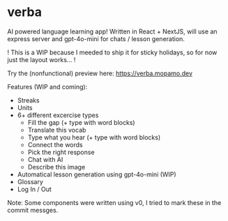 # verba

AI powered language learning app!
Written in React + NextJS, will use an express server and gpt-4o-mini for chats / lesson generation. 

! This is a WIP because I meeded to ship it for sticky holidays, so for now just the layout works... !

Try the (nonfunctional) preview here: https://verba.mopamo.dev


Features (WIP and coming):
- Streaks
- Units
- 6+ different excercise types
  - Fill the gap (+ type with word blocks)
  - Translate this vocab 
  - Type what you hear (+ type with word blocks)
  - Connect the words
  - Pick the right response
  - Chat with AI
  - Describe this image
- Automatical lesson generation using gpt-4o-mini (WIP)
- Glossary
- Log In / Out

Note: Some components were written using v0, I tried to mark these in the commit messges.